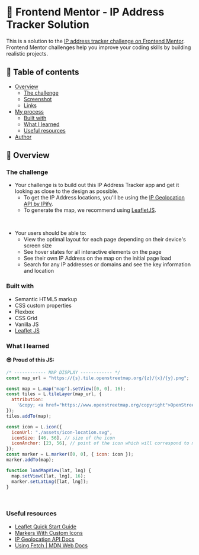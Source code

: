 # 🎯 Frontend Mentor - IP Address Tracker Solution

This is a solution to the [IP address tracker challenge on Frontend Mentor](https://www.frontendmentor.io/challenges/ip-address-tracker-I8-0yYAH0). Frontend Mentor challenges help you improve your coding skills by building realistic projects.

## 📜 Table of contents

- [Overview](#overview)
  - [The challenge](#the-challenge)
  - [Screenshot](#screenshot)
  - [Links](#links)
- [My process](#my-process)
  - [Built with](#built-with)
  - [What I learned](#what-i-learned)
  - [Useful resources](#useful-resources)
- [Author](#author)

## 📝 Overview

### The challenge

- Your challenge is to build out this IP Address Tracker app and get it looking as close to the design as possible.
  - To get the IP Address locations, you'll be using the [IP Geolocation API by IPify](https://geo.ipify.org/).
  - To generate the map, we recommend using [LeafletJS](https://leafletjs.com/).

<br>

- Your users should be able to:
  - View the optimal layout for each page depending on their device's screen size
  - See hover states for all interactive elements on the page
  - See their own IP Address on the map on the initial page load
  - Search for any IP addresses or domains and see the key information and location


### Built with

- Semantic HTML5 markup
- CSS custom properties
- Flexbox
- CSS Grid
- Vanilla JS
- [Leaflet JS](https://leafletjs.com/)

### What I learned

#### 😎 Proud of this JS:

```js
/* ------------ MAP DISPLAY ------------ */
const map_url = "https://{s}.tile.openstreetmap.org/{z}/{x}/{y}.png";

const map = L.map("map").setView([0, 0], 16);
const tiles = L.tileLayer(map_url, {
  attribution:
    '&copy; <a href="https://www.openstreetmap.org/copyright">OpenStreetMap</a> contributors',
});
tiles.addTo(map);

const icon = L.icon({
  iconUrl: "./assets/icon-location.svg",
  iconSize: [46, 56], // size of the icon
  iconAnchor: [23, 56], // point of the icon which will correspond to marker's location
});
const marker = L.marker([0, 0], { icon: icon });
marker.addTo(map);

function loadMapView(lat, lng) {
  map.setView([lat, lng], 16);
  marker.setLatLng([lat, lng]);
}
```

<br>

### Useful resources

- [Leaflet Quick Start Guide](https://leafletjs.com/examples/quick-start/)
- [Markers With Custom Icons](https://leafletjs.com/examples/custom-icons/)
- [IP Geolocation API Docs](https://geo.ipify.org/docs)
- [Using Fetch | MDN Web Docs](https://developer.mozilla.org/en-US/docs/Web/API/Fetch_API)

